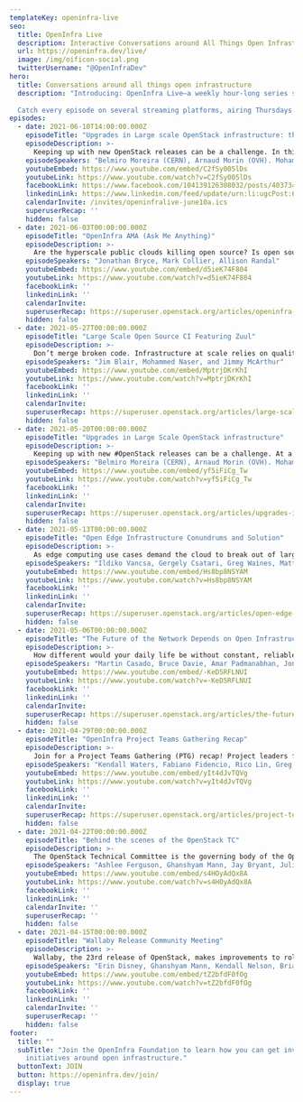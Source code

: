 ```yaml
---
templateKey: openinfra-live
seo:
  title: OpenInfra Live
  description: Interactive Conversations around All Things Open Infrastructure
  url: https://openinfra.dev/live/
  image: /img/oificon-social.png
  twitterUsername: "@OpenInfraDev"
hero:
  title: Conversations around all things open infrastructure
  description: "Introducing: OpenInfra Live—a weekly hour-long series sharing production case studies, open source demos, industry conversations, and the latest updates from the global open infrastructure community!
  
  Catch every episode on several streaming platforms, airing Thursdays at 14:00 UTC (9am CT)."
episodes:
  - date: 2021-06-10T14:00:00.000Z
    episodeTitle: "Upgrades in Large scale OpenStack infrastructure: the discussion"
    episodeDescription: >-
      Keeping up with new OpenStack releases can be a challenge. In this continuation of the <a href="//www.youtube.com/watch?v=yf5iFiCg_Tw">May 20 OpenInfra Live episode</a>, a panel of large scale OpenStack infrastructure operators from Blizzard Entertainment, OVHcloud, Workday, Vexxhost and CERN, join us again to further discuss upgrades.
    episodeSpeakers: "Belmiro Moreira (CERN), Arnaud Morin (OVH). Mohammed Naser (Vexxhost), Imtiaz Chowdhury (Workday), and Joshua Slater (Blizzard)"
    youtubeEmbed: https://www.youtube.com/embed/C2fSy005lDs
    youtubeLink: https://www.youtube.com/watch?v=C2fSy005lDs
    facebookLink: https://www.facebook.com/104139126308032/posts/4037348229653749/
    linkedinLink: https://www.linkedin.com/feed/update/urn:li:ugcPost:6806241782301626368/
    calendarInvite: /invites/openinfralive-june10a.ics
    superuserRecap: ''
    hidden: false
  - date: 2021-06-03T00:00:00.000Z
    episodeTitle: "OpenInfra AMA (Ask Me Anything)"
    episodeDescription: >-
      Are the hyperscale public clouds killing open source? Is open source actually secure? How does open source impact software supply chains? Jonathan Bryce, Mark Collier and Allison Randal  answer all of your toughest questions live.
    episodeSpeakers: "Jonathan Bryce, Mark Collier, Allison Randal"
    youtubeEmbed: https://www.youtube.com/embed/d5ieK74F804
    youtubeLink: https://www.youtube.com/watch?v=d5ieK74F804
    facebookLink: ''
    linkedinLink: ''
    calendarInvite: 
    superuserRecap: https://superuser.openstack.org/articles/openinfra-leadership-tackles-questions-live-openinfra-live-episode-8/
    hidden: false
  - date: 2021-05-27T00:00:00.000Z
    episodeTitle: "Large Scale Open Source CI Featuring Zuul"
    episodeDescription: >-
      Don’t merge broken code. Infrastructure at scale relies on quality software that is tested before it’s deployed. Operators rely on open source CI systems like Zuul for gating, scaling across organizations and cross-project dependencies.
    episodeSpeakers: "Jim Blair, Mohammed Naser, and Jimmy McArthur"
    youtubeEmbed: https://www.youtube.com/embed/MptrjDKrKhI
    youtubeLink: https://www.youtube.com/watch?v=MptrjDKrKhI
    facebookLink: ''
    linkedinLink: ''
    calendarInvite: 
    superuserRecap: https://superuser.openstack.org/articles/large-scale-open-source-ci-featuring-zuul-openinfra-live-episode-7/
    hidden: false  
  - date: 2021-05-20T00:00:00.000Z
    episodeTitle: "Upgrades in Large Scale OpenStack infrastructure"
    episodeDescription: >-
      Keeping up with new #OpenStack releases can be a challenge. At a very large scale, it can be daunting. In this episode of OpenInfra.Live, operators from some of the largest OpenStack deployments at Blizzard Entertainment, OVH, Bloomberg, Workday, Vexxhost or CERN will explain their upgrades methodology, share their experience, and answer the questions of our live audience.
    episodeSpeakers: "Belmiro Moreira (CERN), Arnaud Morin (OVH). Mohammed Naser (Vexxhost), Imtiaz Chowdhury (Workday), Chris Morgan (Bloomberg), and Joshua Slater (Blizzard)"
    youtubeEmbed: https://www.youtube.com/embed/yf5iFiCg_Tw
    youtubeLink: https://www.youtube.com/watch?v=yf5iFiCg_Tw
    facebookLink: ''
    linkedinLink: ''
    calendarInvite: 
    superuserRecap: https://superuser.openstack.org/articles/upgrades-in-large-scale-openstack-infrastructure-openinfra-live-episode-6/
    hidden: false  
  - date: 2021-05-13T00:00:00.000Z
    episodeTitle: "Open Edge Infrastructure Conundrums and Solution"
    episodeDescription: >-
      As edge computing use cases demand the cloud to break out of large data centers, they also put new challenges on infrastructure as the scale and geographical distribution is going through a yet unprecedented growth.
    episodeSpeakers: "Ildiko Vancsa, Gergely Csatari, Greg Waines, Matt Peters, and Mingyuan Qi"
    youtubeEmbed: https://www.youtube.com/embed/Hs8bp8NSYAM
    youtubeLink: https://www.youtube.com/watch?v=Hs8bp8NSYAM
    facebookLink: ''
    linkedinLink: ''
    calendarInvite: 
    superuserRecap: https://superuser.openstack.org/articles/open-edge-infrastructure-conundrums-and-solutions-openinfra-live/
    hidden: false
  - date: 2021-05-06T00:00:00.000Z
    episodeTitle: "The Future of the Network Depends on Open Infrastructure"
    episodeDescription: >-
      How different would your daily life be without constant, reliable high speed access to the Internet? While network access and 4G speeds have continued to improve, the speed of those networks is expected to decline for 3.3 billion people. Bridging this digital divide and improving global connectivity are critical to human progress. What are the possibilities, where will commercial success be found and what needs to change to improve connectivity around the world?
    episodeSpeakers: "Martin Casado, Bruce Davie, Amar Padmanabhan, Jonathan Bryce, and Mark Collier"
    youtubeEmbed: https://www.youtube.com/embed/-KeD5RFLNUI
    youtubeLink: https://www.youtube.com/watch?v=-KeD5RFLNUI
    facebookLink: ''
    linkedinLink: ''
    calendarInvite: 
    superuserRecap: https://superuser.openstack.org/articles/the-future-of-the-network-depends-on-open-infrastructure/
    hidden: false        
  - date: 2021-04-29T00:00:00.000Z
    episodeTitle: "OpenInfra Project Teams Gathering Recap"
    episodeDescription: >-
      Join for a Project Teams Gathering (PTG) recap! Project leaders from OpenStack, Kata Containers, StarlingX, OpenStack Ironic, the Edge Computing Group, Scientific SIG, and Multi-Arch SIG provide recaps from discussions held at the PTG.
    episodeSpeakers: "Kendall Waters, Fabiano Fidencio, Rico Lin, Greg Waines, Ildiko Vancsa, Julia Kreger, and Stig Telfer"
    youtubeEmbed: https://www.youtube.com/embed/yIt4dJvTQVg
    youtubeLink: https://www.youtube.com/watch?v=yIt4dJvTQVg
    facebookLink: ''
    linkedinLink: ''
    calendarInvite: 
    superuserRecap: https://superuser.openstack.org/articles/project-teams-gathering-ptg-recap-openinfra-live/
    hidden: false
  - date: 2021-04-22T00:00:00.000Z
    episodeTitle: "Behind the scenes of the OpenStack TC"
    episodeDescription: >-
      The OpenStack Technical Committee is the governing body of the OpenStack open source project. It is an elected group that represents the contributors to the project, and has oversight on all technical matters. This includes developers, operators and end users of the software.
    episodeSpeakers: "Ashlee Ferguson, Ghanshyam Mann, Jay Bryant, Julia Krieger, Thierry Carrez, Dan Smith, Mohammed Naser, Radosław Piliszek, and Belmiro Moreira"
    youtubeEmbed: https://www.youtube.com/embed/s4HOyAdQx8A
    youtubeLink: https://www.youtube.com/watch?v=s4HOyAdQx8A
    facebookLink: ''
    linkedinLink: ''
    calendarInvite: '' 
    superuserRecap: ''
    hidden: false
  - date: 2021-04-15T00:00:00.000Z
    episodeTitle: "Wallaby Release Community Meeting"
    episodeDescription: >-
      Wallaby, the 23rd release of OpenStack, makes improvements to role-based access control (RBAC) and integration with other open source projects including Ceph, Kubernetes and Prometheus to strengthen open infrastructure for cloud native applications.
    episodeSpeakers: "Erin Disney, Ghanshyam Mann, Kendall Nelson, Brian Rosmaita, Slawek Kaplonski, Julia Kreger, Balazs Gibizer, Xin-Ran Wang, Radosław Piliszek, and Goutham Pacha Ravi"
    youtubeEmbed: https://www.youtube.com/embed/tZ2bfdF0fOg
    youtubeLink: https://www.youtube.com/watch?v=tZ2bfdF0fOg
    facebookLink: ''
    linkedinLink: ''
    calendarInvite: '' 
    superuserRecap: ''
    hidden: false           
footer:
  title: ""
  subTitle: "Join the OpenInfra Foundation to learn how you can get involved in
    initiatives around open infrastructure."
  buttonText: JOIN
  button: https://openinfra.dev/join/
  display: true
---
```

